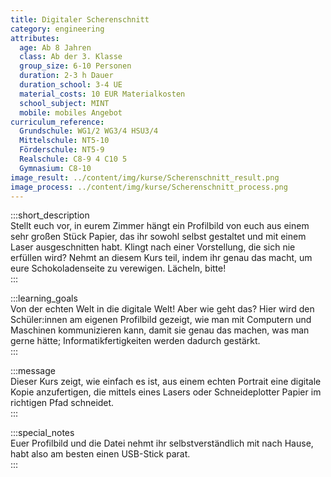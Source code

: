 ```yaml
---
title: Digitaler Scherenschnitt
category: engineering
attributes:
  age: Ab 8 Jahren
  class: Ab der 3. Klasse
  group_size: 6-10 Personen
  duration: 2-3 h Dauer
  duration_school: 3-4 UE
  material_costs: 10 EUR Materialkosten
  school_subject: MINT
  mobile: mobiles Angebot
curriculum_reference:
  Grundschule: WG1/2 WG3/4 HSU3/4  
  Mittelschule: NT5-10
  Förderschule: NT5-9   
  Realschule: C8-9 4 C10 5
  Gymnasium: C8-10
image_result: ../content/img/kurse/Scherenschnitt_result.png
image_process: ../content/img/kurse/Scherenschnitt_process.png
---
```

:::short_description  
Stellt euch vor, in eurem Zimmer hängt ein Profilbild von euch aus einem sehr großen Stück Papier, das ihr sowohl selbst gestaltet und mit einem Laser ausgeschnitten habt. Klingt nach einer Vorstellung, die sich nie erfüllen wird? Nehmt an diesem Kurs teil, indem ihr genau das macht, um eure Schokoladenseite zu verewigen. Lächeln, bitte!         
:::

:::learning_goals  
Von der echten Welt in die digitale Welt! Aber wie geht das? Hier wird den Schüler:innen am eigenen Profilbild gezeigt, wie man mit Computern und Maschinen kommunizieren kann, damit sie genau das machen, was man gerne hätte; Informatikfertigkeiten werden dadurch gestärkt.                   
:::

:::message  
Dieser Kurs zeigt, wie einfach es ist, aus einem echten Portrait eine digitale Kopie anzufertigen, die mittels eines Lasers oder Schneideplotter Papier im richtigen Pfad schneidet.    
:::  

:::special_notes  
Euer Profilbild und die Datei nehmt ihr selbstverständlich mit nach Hause, habt also am besten einen USB-Stick parat.    
:::
